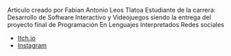  Articulo creado por Fabian Antonio Leos Tlatoa 
 Estudiante de la carrera: Desarrollo de Software Interactivo y Videojuegos
 siendo la entrega del proyecto final de Programación En Lenguajes Interpretados
Redes sociales 
- [Itch.io](https://tonyzierold.itch.io)
- [Instagram ](https://www.instagram.com/aleos_ziro/)

